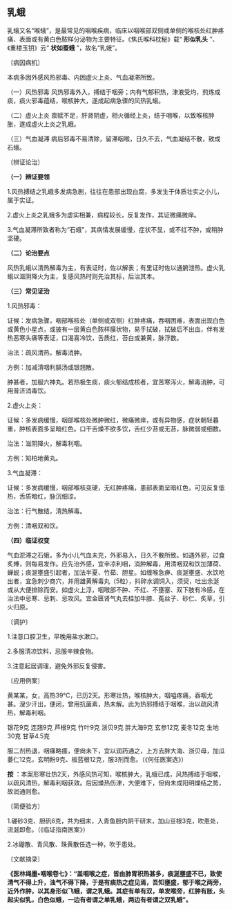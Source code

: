 ## 乳蛾

乳蛾又名“喉蛾”，是最常见的咽喉疾病，临床以咽喉部双侧或单侧的喉核处红肿疼痛、表面或有黄白色脓样分泌物为主要特征。《焦氏喉科枕秘》载“ **形似乳头** ”、《重楼玉钥》云“ **状如蚕蛾** ”，故名“乳蛾”。

〔病因病机〕

本病多因外感风热邪毒、内因虚火上炎、气血凝滞所致。

（一）风热邪毒 风热邪毒外入，搏结于咽旁；内有气郁积热，津液受灼，煎炼成痰，痰火邪毒蕴结，喉核肿大，遂成起病急骤的风热乳蛾。

（二）虚火上炎 禀赋不足，肝肾阴虚，相火循经上炎，结于咽喉，以致喉核肿胀，遂成虚火上炎之乳蛾。

（三）气血凝滞 病后邪毒不易清除，留滞咽喉，日久不去，气血凝结不散，致成石蛾。

〔辨证论治〕

 **（一）辨证要领** 

1.风热搏结之乳蛾多发病急剧，往往在患部出现白腐，多发生于体质壮实之小儿，属于实证。

2.虚火上炎之乳蛾多为虚实相兼，病程较长，反复发作，其证微痛微痒。

3.气血凝滞所致者称为“石蛾”，其病情发展缓慢，症状不显，或不红不肿，或稍肿坚硬。

 **（二）论治要点** 

风热乳蛾以清热解毒为主，有表证时，佐以解表；有里证时佐以通腑泄热。虚火乳蛾以滋阴降火为主，复感风热时则先治其标，后治其本。

 **（三）常见证治** 

1.风热邪毒：

证候：发病急骤，咽部喉核处（单侧或双侧）红肿疼痛，吞咽困难，表面出现白色或黄色小星点，或披有一层黄白色脓样膜状物，易手拭破，拭破后不出血，伴有发热恶寒头痛等表证，口渴喜冷饮，舌质红，苔白或兼黄，脉浮数。

治法：疏风清热，解毒消肿。

方例：加减清咽利膈汤或银翘散。

肿甚者，加服六神丸。若热极生痰，痰火郁结成核者，宜苦寒泻火，解毒消肿，可用普济消毒饮。

2.虚火上炎：

证候：多发病缓慢，咽部喉核处微肿微红，微痛微痒，或有异物感，症状朝轻暮重，肿核表面多呈暗红色。口干舌燥不欲多饮，舌红少苔或无苔，脉微弱或细数。

治法：滋阴降火，解毒利咽。

方例：知柏地黄丸。

3.气血凝滞：

证候：多发病缓慢，咽部喉核变硬，无红肿疼痛，患部表面呈暗红色，可见反复低热，舌质暗红，脉沉细涩。

治法：行气散结，清热解毒。

方例：清咽双和饮。

 **（四）临证权变** 

气血淤滞之石蛾，多为小儿气血未充，外邪易入，日久不散所致。如遇外邪，过食炙煿，则每易发作。应先治外感，宜辛凉利咽，消肿解毒，用清咽双和饮加薄荷、蝉蜕；痰涎壅盛引起者，加法半夏、竹茹、胆星。如缠喉急痹、痰涎壅盛、水饮呛出者，宜急刺少商穴，并用雄黄解毒丸（5粒），抖碎水调饲入，须臾，吐出余涎或从大便排除而安。如虚火上浮，咽喉部不肿、不红、不壅塞、双下肢有冷感，在治法中忌寒、忌刺、忌攻风。宜金匮肾气丸去桂加牛膝、菟丝子、砂仁、炙草，引火归原。

〔调护〕

1.注意口腔卫生，早晚用盐水漱口。

2.多服清凉饮料，忌服辛辣食物。

3.注意起居调理，避免外邪反复侵害。

〔应用例案〕

黄某某，女，高热39℃，已历2天。形寒壮热，喉核肿大，咽嗌疼痛，吞咽尤甚。溲少汗出，便闭，曾用抗菌素，热未解。此为热邪搏结于咽喉，治以疏风清热，解毒利咽。

银花9克 连翘9克 芦根9克 竹叶9克 浙贝9克 胖大海9克 玄参12克 麦冬12克 生地30克 甘草4.5克

服二剂热退，咽痛略瘥，便尙未下，宜以润药通之，上方去胖大海、浙贝母，加瓜蒌仁12克，玄明粉9克、板蓝根12克，服3剂而愈。（《何任医案选》）

 **按** ：本案形寒壮热2天，外感风热可知，喉核肿大，乳蛾已成，风热搏结于咽喉，以疏风清热，解毒利咽获效。后因燥热伤津，大便难下，但尙未成阳明燥结之势，故润通则愈。

〔简便验方〕

1.硼砂3克、胆矾6克，共为细末，入青鱼胆内阴干研末，加山豆根3克，吹患处，流涎即愈。（《临证指南医案》）

2.冰硼散、青风散、珠黄散任选一种，吹于患处。

〔文献摘录〕

 **《医林绳墨•咽喉卷七》：“盖咽喉之症，皆由肺胃积热甚多，痰涎壅盛不已，致使清气不得上升，浊气不得下降，于是有痰热之症见焉，吾知壅盛，郁于喉之两旁，近外作肿，以其身形似飞蛾，谓之乳蛾。其症有单有双，单发喉旁，红肿有胀，头起尖似乳，白色似蛾，一边有者谓之单乳蛾，两边有者谓之双乳蛾”。** 
